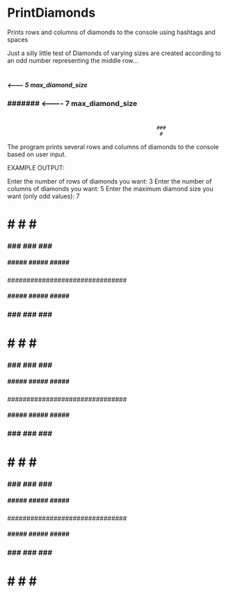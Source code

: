 # PrintDiamonds
Prints rows and columns of diamonds to the console using hashtags and spaces

Just a silly little test of 
Diamonds of varying sizes are created according to an odd number representing the middle row...

  #                                                  #
 ###                                                ###
##### <--- 5 max_diamond_size                      #####
 ###                                              #######  <---- 7 max_diamond_size
  #                                                #####
                                                    ###
                                                     #
  
The program prints several rows and columns of diamonds to the console based on user input.

EXAMPLE OUTPUT:

Enter the number of rows of diamonds you want: 3
Enter the number of columns of diamonds you want: 5
Enter the maximum diamond size you want (only odd values): 7
   #     #     #     #     #
  ###   ###   ###   ###   ###
 ##### ##### ##### ##### #####
###############################
 ##### ##### ##### ##### #####
  ###   ###   ###   ###   ###
   #     #     #     #     #
  ###   ###   ###   ###   ###
 ##### ##### ##### ##### #####
###############################
 ##### ##### ##### ##### #####
  ###   ###   ###   ###   ###
   #     #     #     #     #
  ###   ###   ###   ###   ###
 ##### ##### ##### ##### #####
###############################
 ##### ##### ##### ##### #####
  ###   ###   ###   ###   ###
   #     #     #     #     #
